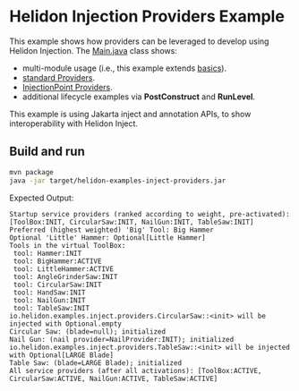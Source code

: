# Helidon Injection Providers Example

This example shows how providers can be leveraged to develop using Helidon Injection. The
[Main.java](./src/main/java/io/helidon/examples/inject/providers/Main.java) class shows:

* multi-module usage (i.e., this example extends [basics](../basics)).
* [standard Providers](src/main/java/io/helidon/examples/inject/providers/NailProvider.java).
* [InjectionPoint Providers](src/main/java/io/helidon/examples/inject/providers/BladeProvider.java).
* additional lifecycle examples via <b>PostConstruct</b> and <b>RunLevel</b>.

This example is using Jakarta inject and annotation APIs, to show interoperability with Helidon Inject.

## Build and run

```bash
mvn package
java -jar target/helidon-examples-inject-providers.jar
```

Expected Output:
```
Startup service providers (ranked according to weight, pre-activated): [ToolBox:INIT, CircularSaw:INIT, NailGun:INIT, TableSaw:INIT]
Preferred (highest weighted) 'Big' Tool: Big Hammer
Optional 'Little' Hammer: Optional[Little Hammer]
Tools in the virtual ToolBox:
 tool: Hammer:INIT
 tool: BigHammer:ACTIVE
 tool: LittleHammer:ACTIVE
 tool: AngleGrinderSaw:INIT
 tool: CircularSaw:INIT
 tool: HandSaw:INIT
 tool: NailGun:INIT
 tool: TableSaw:INIT
io.helidon.examples.inject.providers.CircularSaw::<init> will be injected with Optional.empty
Circular Saw: (blade=null); initialized
Nail Gun: (nail provider=NailProvider:INIT); initialized
io.helidon.examples.inject.providers.TableSaw::<init> will be injected with Optional[LARGE Blade]
Table Saw: (blade=LARGE Blade); initialized
All service providers (after all activations): [ToolBox:ACTIVE, CircularSaw:ACTIVE, NailGun:ACTIVE, TableSaw:ACTIVE]
```
